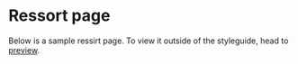 # Ressort page

Below is a sample ressirt page. To view it outside of the styleguide, head to [preview](/styleguide/pages/ressort/preview).
